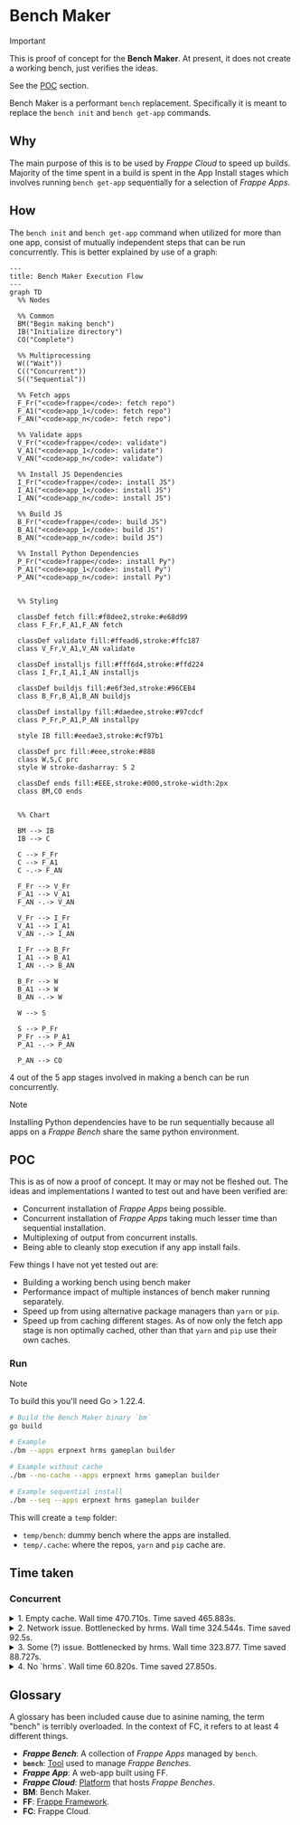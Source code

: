 # Bench Maker

> [!IMPORTANT]
>
> This is proof of concept for the **Bench Maker**. At present, it does not
> create a working bench, just verifies the ideas.
>
> See the [POC](#poc) section.

Bench Maker is a performant `bench` replacement. Specifically it is meant to replace the `bench init` and `bench get-app` commands.

## Why

The main purpose of this is to be used by _Frappe Cloud_ to speed up builds.
Majority of the time spent in a build is spent in the App Install stages which
involves running `bench get-app` sequentially for a selection of _Frappe Apps_.

## How

The `bench init` and `bench get-app` command when utilized for more than one app, consist of mutually independent steps that can be run concurrently. This is better explained by use of a graph:

```mermaid
---
title: Bench Maker Execution Flow
---
graph TD
  %% Nodes

  %% Common
  BM("Begin making bench")
  IB("Initialize directory")
  CO("Complete")

  %% Multiprocessing
  W(("Wait"))
  C(("Concurrent"))
  S(("Sequential"))

  %% Fetch apps
  F_Fr("<code>frappe</code>: fetch repo")
  F_A1("<code>app_1</code>: fetch repo")
  F_AN("<code>app_n</code>: fetch repo")

  %% Validate apps
  V_Fr("<code>frappe</code>: validate")
  V_A1("<code>app_1</code>: validate")
  V_AN("<code>app_n</code>: validate")

  %% Install JS Dependencies
  I_Fr("<code>frappe</code>: install JS")
  I_A1("<code>app_1</code>: install JS")
  I_AN("<code>app_n</code>: install JS")

  %% Build JS
  B_Fr("<code>frappe</code>: build JS")
  B_A1("<code>app_1</code>: build JS")
  B_AN("<code>app_n</code>: build JS")

  %% Install Python Dependencies
  P_Fr("<code>frappe</code>: install Py")
  P_A1("<code>app_1</code>: install Py")
  P_AN("<code>app_n</code>: install Py")


  %% Styling

  classDef fetch fill:#f8dee2,stroke:#e68d99
  class F_Fr,F_A1,F_AN fetch

  classDef validate fill:#ffead6,stroke:#ffc187
  class V_Fr,V_A1,V_AN validate

  classDef installjs fill:#fff6d4,stroke:#ffd224
  class I_Fr,I_A1,I_AN installjs

  classDef buildjs fill:#e6f3ed,stroke:#96CEB4
  class B_Fr,B_A1,B_AN buildjs

  classDef installpy fill:#daedee,stroke:#97cdcf
  class P_Fr,P_A1,P_AN installpy

  style IB fill:#eedae3,stroke:#cf97b1

  classDef prc fill:#eee,stroke:#888
  class W,S,C prc
  style W stroke-dasharray: 5 2

  classDef ends fill:#EEE,stroke:#000,stroke-width:2px
  class BM,CO ends


  %% Chart

  BM --> IB
  IB --> C

  C --> F_Fr
  C --> F_A1
  C -.-> F_AN

  F_Fr --> V_Fr
  F_A1 --> V_A1
  F_AN -.-> V_AN

  V_Fr --> I_Fr
  V_A1 --> I_A1
  V_AN -.-> I_AN

  I_Fr --> B_Fr
  I_A1 --> B_A1
  I_AN -.-> B_AN

  B_Fr --> W
  B_A1 --> W
  B_AN -.-> W

  W --> S

  S --> P_Fr
  P_Fr --> P_A1
  P_A1 -.-> P_AN

  P_AN --> CO

```

4 out of the 5 app stages involved in making a bench can be run concurrently.

> [!NOTE]
>
> Installing Python dependencies have to be run sequentially because all apps on
> a _Frappe Bench_ share the same python environment.

## POC

This is as of now a proof of concept. It may or may not be fleshed out. The
ideas and implementations I wanted to test out and have been verified are:

- Concurrent installation of _Frappe Apps_ being possible.
- Concurrent installation of _Frappe Apps_ taking much lesser time than sequential installation.
- Multiplexing of output from concurrent installs.
- Being able to cleanly stop execution if any app install fails.

Few things I have not yet tested out are:

- Building a working bench using bench maker
- Performance impact of multiple instances of bench maker running separately.
- Speed up from using alternative package managers than `yarn` or `pip`.
- Speed up from caching different stages. As of now only the fetch app stage is
  non optimally cached, other than that `yarn` and `pip` use their own caches.

### Run

> [!NOTE]
>
> To build this you'll need Go > 1.22.4.

```bash
# Build the Bench Maker binary `bm`
go build

# Example
./bm --apps erpnext hrms gameplan builder

# Example without cache
./bm --no-cache --apps erpnext hrms gameplan builder

# Example sequential install
./bm --seq --apps erpnext hrms gameplan builder
```

This will create a `temp` folder:

- `temp/bench`: dummy bench where the apps are installed.
- `temp/.cache`: where the repos, `yarn` and `pip` cache are.

## Time taken

### Concurrent

<details>
<summary>1. Empty cache. Wall time 470.710s. Time saved 465.883s.</summary>

```shell
# bm --apps erpnext hrms drive builder

Time Breakdown:
| org/repo         |     clone |  validate |    ins js |     build |    ins py |     total |
|------------------|-----------|-----------|-----------|-----------|-----------|-----------|
| frappe/drive     |    9.284s |    0.000s |   37.399s |   12.317s |    2.777s |   61.777s |
| frappe/hrms      |   11.015s |    0.000s |  435.528s |    6.674s |    2.732s |  455.950s |
| frappe/erpnext   |   12.659s |    0.000s |    0.908s |    0.000s |    2.825s |   16.392s |
| frappe/frappe    |   13.112s |    0.000s |   71.343s |    0.922s |    4.424s |   89.802s |
| frappe/builder   |    1.660s |    0.000s |  299.026s |    7.252s |    2.705s |  310.644s |

Totals:
Bench init            :    2.028s
Concurrent app stages :  919.101s
Sequential app stages :   15.464s
---------------------------------
Total app             :  934.565s
Total app + bench     :  936.593s
---------------------------------
Total wall time       :  470.710s
Time saved            :  465.883s
```

</details>

<details>
<summary>2. Network issue. Bottlenecked by hrms. Wall time 324.544s. Time saved 92.5s.</summary>

```shell
# bm --apps erpnext hrms drive builder

Time Breakdown:
| org/repo         |     clone |  validate |    ins js |     build |    ins py |     total |
|------------------|-----------|-----------|-----------|-----------|-----------|-----------|
| frappe/builder   |    0.098s |    0.000s |   13.320s |    8.037s |    2.665s |   24.121s |
| frappe/drive     |    0.161s |    0.000s |   43.473s |   12.926s |    2.764s |   59.324s |
| frappe/hrms      |    0.405s |    0.000s |  300.492s |    6.574s |    2.661s |  310.131s |
| frappe/frappe    |    0.855s |    0.000s |   11.198s |    1.059s |    4.173s |   17.285s |
| frappe/erpnext   |    1.163s |    0.000s |    0.211s |    0.000s |    2.811s |    4.185s |

Totals:
Bench init            :    1.998s
Concurrent app stages :  399.970s
Sequential app stages :   15.075s
---------------------------------
Total app             :  415.045s
Total app + bench     :  417.044s
---------------------------------
Total wall time       :  324.544s
Time saved            :   92.500s
```

```shell
# When installing JS dependencies for frappe/hrms
info There appears to be trouble with your network connection. Retrying...
```

</details>

<details>
<summary>3. Some (?) issue. Bottlenecked by hrms. Wall time 323.877. Time saved 88.727s.</summary>

```shell
# bm --apps erpnext hrms drive builder

Time Breakdown:
| org/repo         |     clone |  validate |    ins js |     build |    ins py |     total |
|------------------|-----------|-----------|-----------|-----------|-----------|-----------|
| frappe/drive     |    0.160s |    0.000s |   41.922s |   12.261s |    2.819s |   57.162s |
| frappe/hrms      |    0.462s |    0.000s |  299.386s |    6.682s |    2.682s |  309.212s |
| frappe/frappe    |    0.910s |    0.000s |    9.456s |    1.390s |    4.222s |   15.978s |
| frappe/erpnext   |    1.172s |    0.000s |    0.188s |    0.000s |    2.808s |    4.168s |
| frappe/builder   |    0.094s |    0.000s |   13.599s |    7.576s |    2.747s |   24.015s |

Totals:
Bench init            :    2.070s
Concurrent app stages :  395.257s
Sequential app stages :   15.277s
---------------------------------
Total app             :  410.535s
Total app + bench     :  412.604s
---------------------------------
Total wall time       :  323.877s
Time saved            :   88.727s
```

HRMS build stuck for ~5 minutes at the following line (line occurred previously in build too):

```bash
 warning Pattern ["wrap-ansi@^7.0.0"] is trying to unpack in the same destination "bm_poc/temp/bench/apps/hrms/frontend/temp/.cache/yarn/v6/npm-wrap-ansi-cjs-7.0.0-67e145cff510a6a6984bdf1152911d69d2eb9e43-integrity/node_modules/wrap-ansi-cjs" as pattern ["wrap-ansi-cjs@npm:wrap-ansi@^7.0.0"]. This could result in non-deterministic behavior, skipping.
```

</details>

<details>
<summary>4. No `hrms`. Wall time 60.820s. Time saved 27.850s.</summary>

```bash

Time Breakdown:
| org/repo         |     clone |  validate |    ins js |     build |    ins py |     total |
|------------------|-----------|-----------|-----------|-----------|-----------|-----------|
| frappe/builder   |    0.079s |    0.000s |   10.129s |    7.852s |    2.712s |   20.772s |
| frappe/drive     |    0.133s |    0.000s |   33.102s |   13.059s |    2.790s |   49.084s |
| frappe/frappe    |    0.724s |    0.000s |    6.975s |    1.038s |    4.118s |   12.855s |
| frappe/erpnext   |    0.914s |    0.000s |    0.141s |    0.000s |    2.813s |    3.868s |

Totals:
Bench init            :    2.091s
Concurrent app stages :   74.145s
Sequential app stages :   12.434s
---------------------------------
Total app             :   86.579s
Total app + bench     :   88.671s
---------------------------------
Total wall time       :   60.820s
Time saved            :   27.850s
```

</details>

## Glossary

A glossary has been included cause due to asinine naming, the term "bench" is
terribly overloaded. In the context of FC, it refers to at least 4 different
things.

- **_Frappe Bench_**: A collection of _Frappe Apps_ managed by `bench`.
- **`bench`**: [Tool](https://github.com/frappe/bench) used to manage _Frappe Benches_.
- **_Frappe App_**: A web-app built using FF.
- **_Frappe Cloud_**: [Platform](https://frappecloud.com/) that hosts _Frappe Benches_.
- **BM**: Bench Maker.
- **FF**: [Frappe Framework](https://github.com/frappe/frappe).
- **FC**: Frappe Cloud.
